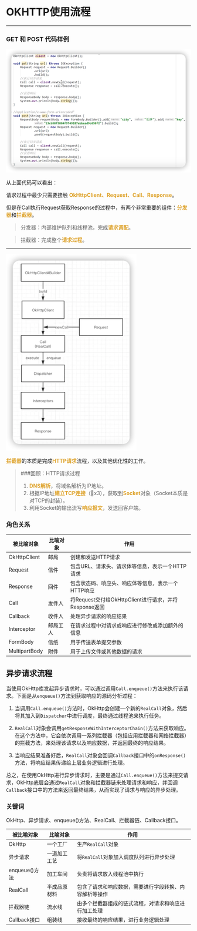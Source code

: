 # OKHTTP使用流程

***
### GET 和 POST 代码样例

![](img/52ab0c65.png)

从上面代码可以看出：

请求过程中最少只需要接触 <font color=#dea32c>**OkHttpClient、Request、Call、Response**</font>。

但是在Call执行Request获取Response的过程中，有两个非常重要的组件：<font color=#dea32c>**分发器**</font>和<font color=#dea32c>**拦截器**</font>。

>分发器：内部维护队列和线程池，完成<font color=#dea32c>**请求调配**</font>。

>拦截器：完成整个<font color=#dea32c>**请求过程**</font>。

***

![](img/a6639ce4.png)

<font color=#dea32c>**拦截器**</font>的本质是完成<font color=#dea32c>**HTTP请求**</font>流程，以及其他优化性的工作。

> ###回顾：HTTP请求过程
> 1. <font color=#dea32c>**DNS解析**</font>，将域名解析为IP地址。
> 2. 根据IP地址<font color=#dea32c>**建立TCP连接**</font>（🤝x3），获取到<font color=#dea32c>**Socket**</font>对象（Socket本质是对TCP的封装）。
> 3. 利用Socket的输出流写<font color=#dea32c>**响应报文**</font>，发送回客户端。
> 


### 角色关系

| 被比喻对象 | 比喻对象 | 作用 |
| --- | --- | --- |
| OkHttpClient | 邮局 | 创建和发送HTTP请求 |
| Request | 信件 | 包含URL、请求头、请求体等信息，表示一个HTTP请求 |
| Response | 回件 | 包含状态码、响应头、响应体等信息，表示一个HTTP响应 |
| Call | 发件人 | 将Request交付给OkHttpClient进行请求，并将Response返回 |
| Callback | 收件人      | 处理异步请求的响应结果 |
| Interceptor | 邮局工人 | 在请求过程中对请求或响应进行修改或添加额外的信息 |
| FormBody | 信纸 | 用于传送表单提交参数 |
| MultipartBody | 附件 | 用于上传文件或其他数据的请求 |

## 异步请求流程

当使用OkHttp库发起异步请求时，可以通过调用`Call.enqueue()`方法来执行该请求。下面是从`enqueue()`方法到获取响应的源码分析过程：

1. 当调用`Call.enqueue()`方法时，OkHttp会创建一个新的`RealCall`对象，然后将其加入到`Dispatcher`中进行调度，最终通过线程池来执行任务。

2. `RealCall`对象会调用`getResponseWithInterceptorChain()`方法来获取响应。在这个方法中，它会依次调用一系列拦截器（包括应用拦截器和网络拦截器）的拦截方法，来处理该请求以及响应数据，并返回最终的响应结果。

3. 当响应结果准备好后，`RealCall`对象会回调`Callback`接口中的`onResponse()`方法，将响应结果传递给上层业务逻辑进行处理。

总之，在使用OkHttp进行异步请求时，主要是通过`Call.enqueue()`方法来提交请求，OkHttp底层会通过`RealCall`对象和拦截器链来处理请求和响应，并回调`Callback`接口中的方法来返回最终结果，从而实现了请求与响应的异步处理。

### 关键词
OkHttp、异步请求、enqueue()方法、RealCall、拦截器链、Callback接口。

| 被比喻对象 | 比喻对象 | 作用 |
| --- | --- | --- |
| OkHttp | 一个工厂 | 生产`RealCall`对象 |
| 异步请求 | 一道加工工艺 | 将`RealCall`对象加入调度队列进行异步处理 |
| enqueue()方法 | 加工车间 | 负责将请求放入线程池中执行 |
| RealCall | 半成品原材料 | 包含了请求和响应数据，需要进行字段转换、内容解析等操作 |
| 拦截器链 | 流水线 | 由多个拦截器组成的链式流程，对请求和响应进行加工处理 |
| Callback接口 | 组装线 | 接收最终的响应结果，进行业务逻辑处理 |






